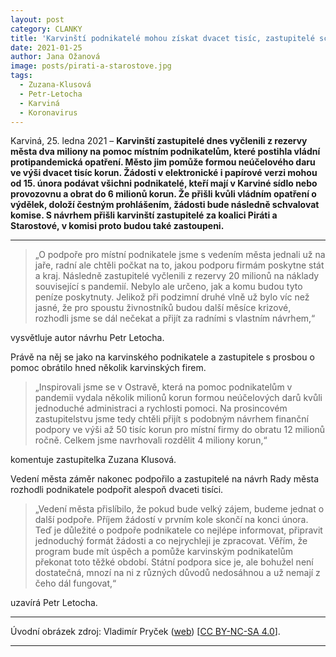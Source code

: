 ```yaml
---
layout: post
category: CLANKY
title: 'Karvinští podnikatelé mohou získat dvacet tisíc, zastupitelé schválili 2 miliony na pomoc v pandemii'
date: 2021-01-25
author: Jana Ožanová
image: posts/pirati-a-starostove.jpg
tags:
  - Zuzana-Klusová
  - Petr-Letocha
  - Karviná
  - Koronavirus
---
```


Karviná, 25. ledna 2021 – **Karvinští zastupitelé dnes vyčlenili z rezervy města dva miliony na pomoc místním podnikatelům, které postihla vládní protipandemická opatření. Město jim pomůže formou neúčelového daru ve výši dvacet tisíc korun. Žádosti v elektronické i papírové verzi mohou od 15. února podávat všichni podnikatelé, kteří mají v Karviné sídlo nebo provozovnu a obrat do 6 milionů korun. Že přišli kvůli vládním opatření o výdělek, doloží čestným prohlášením, žádosti bude následně schvalovat komise. S návrhem přišli karvinští zastupitelé za koalici Piráti a Starostové, v komisi proto budou také zastoupeni.**

<hr />

>„O podpoře pro místní podnikatele jsme s vedením města jednali už na jaře, radní ale chtěli počkat na to, jakou podporu firmám poskytne stát a kraj. Následně zastupitelé vyčlenili z rezervy 20 milionů na náklady související s pandemií. Nebylo ale určeno, jak a komu budou tyto peníze poskytnuty. Jelikož při podzimní druhé vlně už bylo víc než jasné, že pro spoustu živnostníků budou další měsíce krizové, rozhodli jsme se dál nečekat a přijít za radními s vlastním návrhem,“ 

vysvětluje autor návrhu Petr Letocha. 

Právě na něj se jako na karvinského podnikatele a zastupitele s prosbou o pomoc obrátilo hned několik karvinských firem.

>„Inspirovali jsme se v Ostravě, která na pomoc podnikatelům v pandemii vydala několik milionů korun formou neúčelových darů kvůli jednoduché administraci a rychlosti pomoci. Na prosincovém zastupitelstvu jsme tedy chtěli přijít s podobným návrhem finanční podpory ve výši až 50 tisíc korun pro místní firmy do obratu 12 milionů ročně. Celkem jsme navrhovali rozdělit 4 miliony korun,“ 

komentuje zastupitelka Zuzana Klusová. 

Vedení města záměr nakonec podpořilo a zastupitelé na návrh Rady města rozhodli podnikatele podpořit alespoň dvaceti tisíci. 

>„Vedení města přislíbilo, že pokud bude velký zájem, budeme jednat o další podpoře. Příjem žádostí v prvním kole skončí na konci února. Teď je důležité o podpoře podnikatele co nejlépe informovat, připravit jednoduchý formát žádosti a co nejrychleji je zpracovat. Věřím, že program bude mít úspěch a pomůže karvinským podnikatelům překonat toto těžké období. Státní podpora sice je, ale bohužel není dostatečná, mnozí na ni z různých důvodů nedosáhnou a už nemají z čeho dál fungovat,“ 

uzavírá Petr Letocha.


---

Úvodní obrázek zdroj: Vladimír Pryček ([web](https://www.vladimirprycek.cz/)) \[[CC BY-NC-SA 4.0](https://creativecommons.org/licenses/by-nc-sa/4.0/deed.cs)\].


- - -
